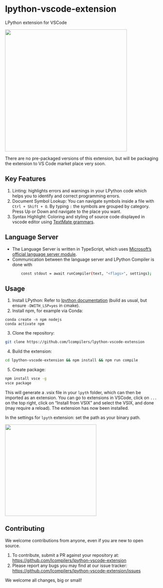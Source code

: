 # lpython-vscode-extension
LPython extension for VSCode

<img src="https://user-images.githubusercontent.com/68434944/183258400-5bd2bc4e-594d-4339-aaa9-0d033215ca58.gif" height=400/>

There are no pre-packaged versions of this extension, but will be packaging the extension to VS Code market place very soon. 

## Key Features

1. Linting: highlights errors and warnings in your LPython code which helps you to identify and correct programming errors.
2. Document Symbol Lookup: You can navigate symbols inside a file with `Ctrl + Shift + O`. By typing `:` the symbols are grouped by category. Press Up or Down and navigate to the place you want.
3. Syntax Highlight: Coloring and styling of source code displayed in vscode editor using [TextMate grammars](https://macromates.com/manual/en/language_grammars).

## Language Server

- The Language Server is written in TypeScript, which uses [Microsoft’s official language server module](https://github.com/microsoft/vscode-languageserver-node). 
- Communication between the language server and LPython Compiler is done with 
    ```bash
        const stdout = await runCompiler(text, "<flags>", settings); 
    ```

## Usage

1. Install LPython: Refer to [lpython documentation](https://github.com/lcompilers/lpython#installation) (build as usual, but ensure `-DWITH_LSP=yes` in cmake).
2. Install npm, for example via Conda:
```
conda create -n npm nodejs
conda activate npm
```
3. Clone the repository:
```bash
git clone https://github.com/lcompilers/lpython-vscode-extension
```
4. Build the extension:
```bash
cd lpython-vscode-extension && npm install && npm run compile
```
5. Create package:
```bash
npm install vsce -g
vsce package
```
This will generate a .vsix file in your `lpyth` folder, which can then be imported as an extension. You can go to extensions in VSCode, click on `...` on the top right, click on “Install from VSIX” and select the VSIX, and done (may require a reload). The extension has now been installed.

In the settings for `lpyth` extension: set the path as your binary path.

<img src="https://user-images.githubusercontent.com/68434944/183254852-0a68e08c-6094-4c9a-b63b-c2aec83bce3e.png" height=300/>

## Contributing

We welcome contributions from anyone, even if you are new to open source. 

1. To contribute, submit a PR against your repository at: https://github.com/lcompilers/lpython-vscode-extension
2. Please report any bugs you may find at our issue tracker: https://github.com/lcompilers/lpython-vscode-extension/issues

We welcome all changes, big or small! 

